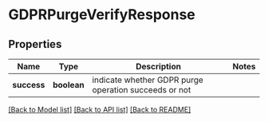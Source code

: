 # GDPRPurgeVerifyResponse

## Properties
Name | Type | Description | Notes
------------ | ------------- | ------------- | -------------
**success** | **boolean** | indicate whether GDPR purge operation succeeds or not | 

[[Back to Model list]](../README.md#documentation-for-models) [[Back to API list]](../README.md#documentation-for-api-endpoints) [[Back to README]](../README.md)

